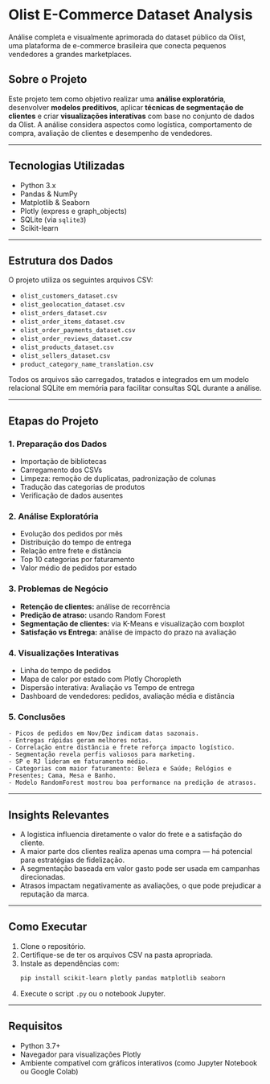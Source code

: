 
# Olist E-Commerce Dataset Analysis

Análise completa e visualmente aprimorada do dataset público da Olist, uma plataforma de e-commerce brasileira que conecta pequenos vendedores a grandes marketplaces.

## Sobre o Projeto

Este projeto tem como objetivo realizar uma **análise exploratória**, desenvolver **modelos preditivos**, aplicar **técnicas de segmentação de clientes** e criar **visualizações interativas** com base no conjunto de dados da Olist. A análise considera aspectos como logística, comportamento de compra, avaliação de clientes e desempenho de vendedores.

---

## Tecnologias Utilizadas

- Python 3.x  
- Pandas & NumPy  
- Matplotlib & Seaborn  
- Plotly (express e graph_objects)  
- SQLite (via `sqlite3`)  
- Scikit-learn  

---

## Estrutura dos Dados

O projeto utiliza os seguintes arquivos CSV:

- `olist_customers_dataset.csv`
- `olist_geolocation_dataset.csv`
- `olist_orders_dataset.csv`
- `olist_order_items_dataset.csv`
- `olist_order_payments_dataset.csv`
- `olist_order_reviews_dataset.csv`
- `olist_products_dataset.csv`
- `olist_sellers_dataset.csv`
- `product_category_name_translation.csv`

Todos os arquivos são carregados, tratados e integrados em um modelo relacional SQLite em memória para facilitar consultas SQL durante a análise.

---

## Etapas do Projeto

### 1. Preparação dos Dados
- Importação de bibliotecas
- Carregamento dos CSVs
- Limpeza: remoção de duplicatas, padronização de colunas
- Tradução das categorias de produtos
- Verificação de dados ausentes

### 2. Análise Exploratória
- Evolução dos pedidos por mês
- Distribuição do tempo de entrega
- Relação entre frete e distância
- Top 10 categorias por faturamento
- Valor médio de pedidos por estado

### 3. Problemas de Negócio
- **Retenção de clientes:** análise de recorrência
- **Predição de atraso:** usando Random Forest
- **Segmentação de clientes:** via K-Means e visualização com boxplot
- **Satisfação vs Entrega:** análise de impacto do prazo na avaliação

### 4. Visualizações Interativas
- Linha do tempo de pedidos
- Mapa de calor por estado com Plotly Choropleth
- Dispersão interativa: Avaliação vs Tempo de entrega
- Dashboard de vendedores: pedidos, avaliação média e distância

### 5. Conclusões

```
- Picos de pedidos em Nov/Dez indicam datas sazonais.
- Entregas rápidas geram melhores notas.
- Correlação entre distância e frete reforça impacto logístico.
- Segmentação revela perfis valiosos para marketing.
- SP e RJ lideram em faturamento médio.
- Categorias com maior faturamento: Beleza e Saúde; Relógios e Presentes; Cama, Mesa e Banho.
- Modelo RandomForest mostrou boa performance na predição de atrasos.
```

---

## Insights Relevantes

- A logística influencia diretamente o valor do frete e a satisfação do cliente.
- A maior parte dos clientes realiza apenas uma compra — há potencial para estratégias de fidelização.
- A segmentação baseada em valor gasto pode ser usada em campanhas direcionadas.
- Atrasos impactam negativamente as avaliações, o que pode prejudicar a reputação da marca.

---

## Como Executar

1. Clone o repositório.
2. Certifique-se de ter os arquivos CSV na pasta apropriada.
3. Instale as dependências com:
   ```bash
   pip install scikit-learn plotly pandas matplotlib seaborn
   ```
4. Execute o script `.py` ou o notebook Jupyter.

---

## Requisitos

- Python 3.7+
- Navegador para visualizações Plotly
- Ambiente compatível com gráficos interativos (como Jupyter Notebook ou Google Colab)

